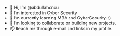 - 👋 Hi, I’m @abdullahoncu
- 👀 I’m interested in Cyber Security
- 🌱 I’m currently learning MBA and CyberSecurity. :)
- 💞️ I’m looking to collaborate on building new projects.
- 📫 Reach me through e-mail and links in my profile.   

<!---
abdullahoncu/abdullahoncu is a ✨ special ✨ repository because its `README.md` (this file) appears on your GitHub profile.
You can click the Preview link to take a look at your changes.
--->
